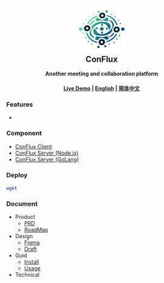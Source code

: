 <div align="center">
  <img src="design/assets/logo_color.svg" width="128" height="128"/>
  <h2 style="margin-top: 0;">ConFlux</h2>
  <p>
    <strong>Another meeting and collaboration platform</strong>
  </p>
  <p>
    <!-- badge here -->
  </p>
  <h4>
    <a href="">Live Demo</a>
    <span> | </span>
    <a href="./README.md">English</a>
    <span> | </span>
    <a href="./README.md">简体中文</a>
  </h4>
</div>

### Features

-

### Component

- [ConFlux Client]()
- [ConFlux Server (Node.js)]()
- [ConFlux Server (GoLang)]()

### Deploy

```bash
wget
```

### Document

- Product
  - [PRD]()
  - [RoadMap]()
- Design
  - [Figma](https://www.figma.com/file/Z5L0xXbiYRHvmJj11YYfL0/ConFlux?type=design&node-id=301%3A1916&mode=design&t=BGpGi3kvQd7BSn8B-1)
  - [Draft]()
- Guid
  - [Install]()
  - [Usage]()
- Technical
